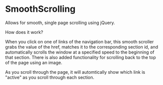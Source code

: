 # SmoothScrolling
Allows for smooth, single page scrolling using jQuery.

How does it work?

When you click on one of links of the navigation bar, this smooth scroller grabs the value of the href, matches it to the corresponding section id, and automatically scrolls the window at a specified speed to the beginning of that section. There is also added functionality for scrolling back to the top of the page using an image.

As you scroll through the page, it will automtically show which link is "active" as you scroll through each section.
